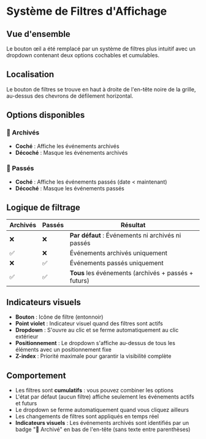 # Système de Filtres d'Affichage

## Vue d'ensemble

Le bouton œil a été remplacé par un système de filtres plus intuitif avec un dropdown contenant deux options cochables et cumulables.

## Localisation

Le bouton de filtres se trouve en haut à droite de l'en-tête noire de la grille, au-dessus des chevrons de défilement horizontal.

## Options disponibles

### 📁 Archivés
- **Coché** : Affiche les événements archivés
- **Décoché** : Masque les événements archivés

### 📅 Passés  
- **Coché** : Affiche les événements passés (date < maintenant)
- **Décoché** : Masque les événements passés

## Logique de filtrage

| Archivés | Passés | Résultat |
|----------|--------|----------|
| ❌ | ❌ | **Par défaut** : Événements ni archivés ni passés |
| ✅ | ❌ | Événements archivés uniquement |
| ❌ | ✅ | Événements passés uniquement |
| ✅ | ✅ | **Tous** les événements (archivés + passés + futurs) |

## Indicateurs visuels

- **Bouton** : Icône de filtre (entonnoir)
- **Point violet** : Indicateur visuel quand des filtres sont actifs
- **Dropdown** : S'ouvre au clic et se ferme automatiquement au clic extérieur
- **Positionnement** : Le dropdown s'affiche au-dessus de tous les éléments avec un positionnement fixe
- **Z-index** : Priorité maximale pour garantir la visibilité complète

## Comportement

- Les filtres sont **cumulatifs** : vous pouvez combiner les options
- L'état par défaut (aucun filtre) affiche seulement les événements actifs et futurs
- Le dropdown se ferme automatiquement quand vous cliquez ailleurs
- Les changements de filtres sont appliqués en temps réel
- **Indicateurs visuels** : Les événements archivés sont identifiés par un badge "📁 Archivé" en bas de l'en-tête (sans texte entre parenthèses)
